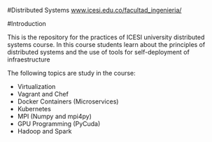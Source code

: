 #Distributed Systems www.icesi.edu.co/facultad_ingenieria/

#Introduction

This is the repository for the practices of ICESI university distributed systems course. In this course students learn about the principles of distributed systems and the use of tools for self-deployment of infraestructure

The following topics are study in the course:
* Virtualization
* Vagrant and Chef
* Docker Containers (Microservices)
* Kubernetes
* MPI (Numpy and mpi4py)
* GPU Programming (PyCuda)
* Hadoop and Spark
